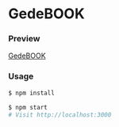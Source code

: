 # GedeBOOK

### Preview

[GedeBOOK](https://GedeBOOK.netlify.app/)

### Usage

```sh
$ npm install
```

```sh
$ npm start
# Visit http://localhost:3000
```
